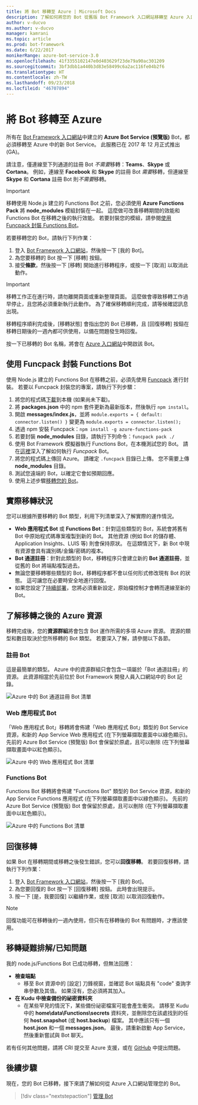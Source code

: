 ```yaml
---
title: 將 Bot 移轉至 Azure | Microsoft Docs
description: 了解如何將您的 Bot 從舊版 Bot Framework 入口網站移轉至 Azure 入口網站中的 Bot Service。
author: v-ducvo
ms.author: v-ducvo
manager: kamrani
ms.topic: article
ms.prod: bot-framework
ms.date: 6/22/2017
monikerRange: azure-bot-service-3.0
ms.openlocfilehash: 41f3355102147e0d403629f23de79a90ac301209
ms.sourcegitcommit: 3bf3dbb1a440b3d83e58499c6a2ac116fe04b2f6
ms.translationtype: HT
ms.contentlocale: zh-TW
ms.lasthandoff: 09/23/2018
ms.locfileid: "46707894"
---
```

# <a name="migrate-your-bot-to-azure"></a>將 Bot 移轉至 Azure



所有在 [Bot Framework 入口網站](http://dev.botframework.com)中建立的 **Azure Bot Service (預覽版)** Bot，都必須移轉至 Azure 中的新 Bot Service。 此服務已在 2017 年 12 月正式推出 (GA)。 

請注意，僅連線至下列通道的註冊 Bot *不需要*移轉：**Teams**、**Skype** 或 **Cortana**。 例如，連線至 **Facebook** 和 **Skype** 的註冊 Bot *需要*移轉，但連線至 **Skype** 和 **Cortana** 註冊 Bot 則*不需要*移轉。

> [!IMPORTANT]
> 移轉使用 Node.js 建立的 Functions Bot 之前，您必須使用 **Azure Functions Pack** 將 **node_modules** 模組封裝在一起。 這麼做可改善移轉期間的效能和 Functions Bot 在移轉之後的執行效能。 若要封裝您的模組，請參閱[使用 Funcpack 封裝 Functions Bot](#package-a-functions-bot-with-funcpack)。

若要移轉您的 Bot，請執行下列作業：

1. 登入 [Bot Framework 入口網站](http://dev.botframework.com)，然後按一下 [我的 Bot]。
2. 為您要移轉的 Bot 按一下 [移轉] 按鈕。
3. 接受**條款**，然後按一下 [移轉] 開始進行移轉程序，或按一下 [取消] 以取消此動作。

> [!IMPORTANT]
> 移轉工作正在進行時，請勿離開頁面或重新整理頁面。 這麼做會導致移轉工作過早停止，且您將必須重新執行此動作。 為了確保移轉順利完成，請等候確認訊息出現。

移轉程序順利完成後，[移轉狀態] 會指出您的 Bot 已移轉，且 [回復移轉] 按鈕在移轉日期後的一週內都可供使用，以備在問題發生時回復。

按一下已移轉的 Bot 名稱，將會在 [Azure 入口網站](http://portal.azure.com)中開啟該 Bot。

## <a name="package-a-functions-bot-with-funcpack"></a>使用 Funcpack 封裝 Functions Bot

使用 Node.js 建立的 Functions Bot 在移轉之前，必須先使用 [Funcpack](https://github.com/Azure/azure-functions-pack) 進行封裝。 若要以 Funcpack 封裝您的專案，請執行下列步驟：

1.  將您的程式碼[下載](bot-service-build-download-source-code.md)到本機 (如果尚未下載)。
2.  將 **packages.json** 中的 npm 套件更新為最新版本，然後執行 `npm install`。
3.  開啟 **messages/index.js**，並將 `module.exports = { default: connector.listen() }` 變更為 `module.exports = connector.listen();`
4.  透過 npm 安裝 Funcpack：`npm install -g azure-functions-pack`
5.  若要封裝 **node_modules** 目錄，請執行下列命令：`funcpack pack ./`
6.  使用 Bot Framework 模擬器執行 Functions Bot，在本機測試您的 Bot。 請在[這裡](https://github.com/Azure/azure-functions-pack#how-to-run)深入了解如何執行 *Funcpack* Bot。 
7.  將您的程式碼上傳回 Azure。 請確定 `.funcpack` 目錄已上傳。 您不需要上傳 **node_modules** 目錄。
8. 測試您遠端的 Bot，以確定它會如預期回應。
9. 使用上述步驟[移轉您的 Bot](#migrate-your-bot-to-azure)。

## <a name="migration-under-the-hood"></a>實際移轉狀況

您可以根據所要移轉的 Bot 類型，利用下列清單深入了解實際的運作情況。

* **Web 應用程式 Bot** 或 **Functions Bot**：針對這些類型的 Bot，系統會將舊有 Bot 中原始程式碼專案複製到新的 Bot。 其他資源 (例如 Bot 的儲存體、Application Insights、LUIS 等) 則會保持原狀。 在這類情況下，新 Bot 中現有資源會具有識別碼/金鑰/密碼的複本。 
* **Bot 通道註冊**：針對此類型的 Bot，移轉程序只會建立新的 **Bot 通道註冊**，並從舊的 Bot 將端點複製過去。 
* 無論您要移轉哪些類型的 Bot，移轉程序都不會以任何形式修改現有 Bot 的狀態。 這可讓您在必要時安全地進行回復。
* 如果您設定了[持續部署](bot-service-build-continuous-deployment.md)，您將必須重新設定，原始檔控制才會轉而連線至新的 Bot。

## <a name="understanding-azure-resources-after-migration"></a>了解移轉之後的 Azure 資源
移轉完成後，您的**資源群組**將會包含 Bot 運作所需的多項 Azure 資源。 資源的類型和數目取決於您所移轉的 Bot 類型。 若要深入了解，請參閱以下各節。

### <a name="registration-bot"></a>註冊 Bot

這是最簡單的類型。 Azure 中的資源群組只會包含一項屬於「Bot 通道註冊」的資源。 此資源相當於先前位於 Bot Framework 開發人員入口網站中的 Bot 記錄。

![Azure 中的 Bot 通道註冊 Bot 清單](~/media/bot-service-migrate-bot/channel-registration-bot.png)

### <a name="web-app-bot"></a>Web 應用程式 Bot
「Web 應用程式 Bot」移轉將會佈建「Web 應用程式 Bot」類型的 Bot Service 資源，和新的 App Service Web 應用程式 (在下列螢幕擷取畫面中以綠色顯示)。 先前的 Azure Bot Service (預覽版) Bot 會保留於原處，且可以刪除 (在下列螢幕擷取畫面中以紅色顯示)。

![Azure 中的 Web 應用程式 Bot 清單](~/media/bot-service-migrate-bot/web-app-bot.png)

### <a name="functions-bot"></a>Functions Bot
Functions Bot 移轉將會佈建 "Functions Bot" 類型的 Bot Service 資源，和新的 App Service Functions 應用程式 (在下列螢幕擷取畫面中以綠色顯示)。 先前的 Azure Bot Service (預覽版) Bot 會保留於原處，且可以刪除 (在下列螢幕擷取畫面中以紅色顯示)。

![Azure 中的 Functions Bot 清單](~/media/bot-service-migrate-bot/functions-bot.png)


## <a name="roll-back-migration"></a>回復移轉

如果 Bot 在移轉期間或移轉之後發生錯誤，您可以**回復移轉**。 若要回復移轉，請執行下列作業：

1. 登入 [Bot Framework 入口網站](http://dev.botframework.com)，然後按一下 [我的 Bot]。
2. 為您要回復的 Bot 按一下 [回復移轉] 按鈕。 此時會出現提示。
3. 按一下 [是，我要回復] 以繼續作業，或按 [取消] 以取消回復動作。

> [!NOTE]
> 回復功能可在移轉後的一週內使用，但只有在移轉後的 Bot 有問題時，才應該使用。

## <a name="migration-troubleshootingknown-issues"></a>移轉疑難排解/已知問題
我的 node.js/Functions Bot 已成功移轉，但無法回應：

* **檢查端點**
  * 移至 Bot 資源中的 [設定] 刀鋒視窗，並確認 Bot 端點具有 "code" 查詢字串參數及其值。 如果沒有，您必須將其加入。
* **在 Kudu 中檢查備份的祕密資料夾**
  * 在某些罕見的情況下，某些備份祕密檔案可能會產生衝突。 請移至 Kudu 中的 **home\data\Functions\secrets** 資料夾，並刪除您在該處找到的任何 **host.snapshot** (或 **host.backup**) 檔案。 其中應該只有一個 **host.json** 和一個 **messages.json**。 最後，請重新啟動 App Service，然後重新嘗試與 Bot 聊天。

若有任何其他問題，請將 CRI 提交至 Azure 支援，或在 [GitHub](https://github.com/MicrosoftDocs/bot-framework-docs/issues) 中提出問題。


## <a name="next-steps"></a>後續步驟

現在，您的 Bot 已移轉，接下來請了解如何從 Azure 入口網站管理您的 Bot。

> [!div class="nextstepaction"]
> [管理 Bot](bot-service-manage-overview.md)
